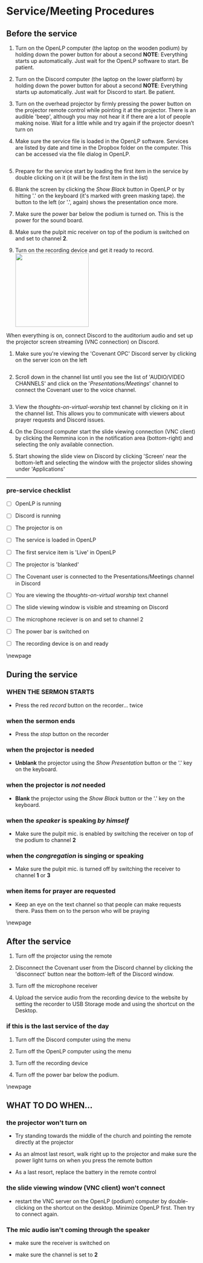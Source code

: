 # Service/Meeting Procedures

## Before the service

1. Turn on the OpenLP computer (the laptop on the wooden podium) by holding down the power button for about a second
   **NOTE**: Everything starts up automatically. Just wait for the OpenLP software to start. Be patient.

2. Turn on the Discord computer (the laptop on the lower platform) by holding down the power button for about a second
   **NOTE**: Everything starts up automatically. Just wait for Discord to start. Be patient.

3. Turn on the overhead projector by firmly pressing the power button on the projector remote control while pointing it at the projector. There is an audible 'beep', although you may not hear it if there are a lot of people making noise.
   Wait for a little while and try again if the projector doesn’t turn on

4. Make sure the service file is loaded in the OpenLP software. Services are listed by date and time in the Dropbox folder on the computer. This can be accessed via the file dialog in OpenLP.
   
   <img src="images/open_service.png" title="" alt="" data-align="left">

5. Prepare for the service start by loading the first item in the service by double clicking on it (it will be the first item in the list)
   <img src="images/first_service_item.png" title="" alt="" data-align="left">

6. Blank the screen by clicking the *Show Black* button in OpenLP   <img title="" src="images/show_black.png" alt="" data-align="left">or by hitting '.' on the keyboard (it's marked with green masking tape). the button to the left (or '.', again) shows the presentation once more.
   <img src="images/show_live.png" title="" alt="" data-align="left">

5. Make sure the power bar below the podium is turned on. This is the power for the sound board.

6. Make sure the pulpit mic receiver on top of the podium is switched on and set to channel **2**.

7. Turn on the recording device and get it ready to record.
   <img title="" src="images/recorder.png" alt="" width="194" data-align="left">

When everything is on, connect Discord to the auditorium audio and set up the projector screen streaming (VNC connection) on Discord.

1. Make sure you're viewing the 'Covenant OPC' Discord server by clicking on the server icon on the left
   
   <img src="images/server_icon.png" title="" alt="" data-align="left">

2. Scroll down in the channel list until you see the list of 'AUDIO/VIDEO CHANNELS' and click on the '*Presentations/Meetings*' channel to connect the Covenant user to the voice channel.
   
   <img src="images/connect_voice.png" title="" alt="" data-align="left">

3. View the *thoughts-on-virtual-worship* text channel by clicking on it in the channel list. This allows you to communicate with viewers about prayer requests and Discord issues.

4. On the Discord computer start the slide viewing connection (VNC client) by clicking the Remmina icon in the notification area (bottom-right) and selecting the only available connection.

5. Start showing the slide view on Discord by clicking 'Screen' near the bottom-left
   <img src="images/screenshare_connect.png" title="" alt="" data-align="left">and selecting the window with the projector slides showing under 'Applications'
   <img src="images/screenshare_chooseapp.png" title="" alt="" data-align="left">

---

### pre-service checklist

- [ ] OpenLP is running

- [ ] Discord is running

- [ ] The projector is on

- [ ] The service is loaded in OpenLP

- [ ] The first service item is 'Live' in OpenLP

- [ ] The projector is 'blanked'

- [ ] The Covenant user is connected to the Presentations/Meetings channel in Discord

- [ ] You are viewing the *thoughts-on-virtual worship* text channel

- [ ] The slide viewing window is visible and streaming on Discord

- [ ] The microphone reciever is on and set to channel 2

- [ ] The power bar is switched on

- [ ] The recording device is on and ready

\newpage

## During the service

### WHEN THE SERMON STARTS

- Press the red *record* button on the recorder... twice

### when the sermon ends

- Press the *stop* button on the recorder

### when the projector is needed

- **Unblank** the projector using the *Show Presentation* button or the '.' key on the keyboard.

### when the projector is *not* needed

- **Blank** the projector using the *Show Black* button or the '.' key on the keyboard.

### when the *speaker* is speaking *by himself*

- Make sure the pulpit mic. is enabled by switching the receiver on top of the podium to channel **2**

### when the *congregation* is singing or speaking

- Make sure the pulpit mic. is turned off by switching the receiver to channel **1** or **3**

### when items for prayer are requested

- Keep an eye on the text channel so that people can make requests there. Pass them on to the person who will be praying

\newpage

## After the service

1. Turn off the projector using the remote

2. Disconnect the Covenant user from the Discord channel by clicking the 'disconnect' button near the bottom-left of the Discord window.<img src="images/disconnect_voice.png" title="" alt="" data-align="left">

3. Turn off the microphone receiver

4. Upload the service audio from the recording device to the website by setting the recorder to USB Storage mode and using the shortcut on the Desktop.

### if this is the last service of the day

1. Turn off the Discord computer using the menu

2. Turn off the OpenLP computer using the menu

3. Turn off the recording device

4. Turn off the power bar below the podium.

\newpage

## WHAT TO DO WHEN...

### the projector won't turn on

- Try standing towards the middle of the church and pointing the remote directly at the projector

- As an almost last resort, walk right up to the projector and make sure the power light turns on when you press the remote button

- As a last resort, replace the battery in the remote control

### the slide viewing window (VNC client) won't connect

- restart the VNC server on the OpenLP (podium) computer by double-clicking on the shortcut on the desktop. Minimize OpenLP first. Then try to connect again.

### The mic audio isn't coming through the speaker

- make sure the receiver is switched on

- make sure the channel is set to **2**
